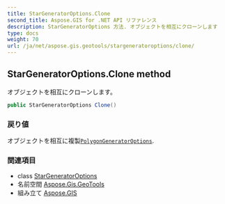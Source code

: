 ```yaml
---
title: StarGeneratorOptions.Clone
second_title: Aspose.GIS for .NET API リファレンス
description: StarGeneratorOptions 方法. オブジェクトを相互にクローンします
type: docs
weight: 70
url: /ja/net/aspose.gis.geotools/stargeneratoroptions/clone/
---
```

## StarGeneratorOptions.Clone method

オブジェクトを相互にクローンします。

```csharp
public StarGeneratorOptions Clone()
```

### 戻り値

オブジェクトを相互に複製[`PolygonGeneratorOptions`](../../polygongeneratoroptions/).

### 関連項目

* class [StarGeneratorOptions](../)
* 名前空間 [Aspose.Gis.GeoTools](../../stargeneratoroptions/)
* 組み立て [Aspose.GIS](../../../)


